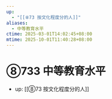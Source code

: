 ```yaml
---
up:
  - "[[⑧73 按文化程度分的人]]"
aliases:
  - 中等教育水平
ctime: 2025-03-01T14:02:45+08:00
mtime: 2025-10-01T11:40:28+08:00
---
```


# ⑧733 中等教育水平

- up: [[⑧73 按文化程度分的人]]
